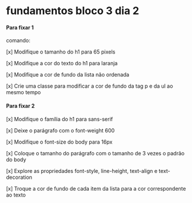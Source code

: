 # fundamentos bloco 3 dia 2

#### Para fixar 1 

  comando:

  [x] Modifique o tamanho do h1 para 65 pixels

  [x] Modifique a cor do texto do h1 para laranja

  [x] Modifique a cor de fundo da lista não ordenada

  [x] Crie uma classe para modificar a cor de fundo da tag p e da ul ao mesmo tempo

#### Para fixar 2 

  [x] Modifique o família do h1 para sans-serif

  [x] Deixe o parágrafo com o font-weight 600

  [x] Modifique o font-size do body para 16px

  [x] Coloque o tamanho do parágrafo com o tamanho de 3 vezes o padrão do body

  [x] Explore as propriedades font-style, line-height, text-align e text-decoration

  [x] Troque a cor de fundo de cada item da lista para a cor correspondente ao texto